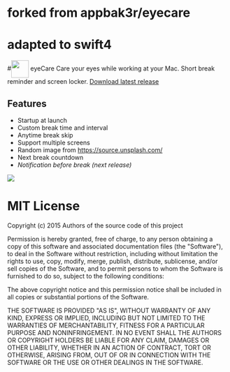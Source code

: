 # forked from appbak3r/eyecare
# adapted to swift4

#<img src="http://i.imgur.com/8Bat038.png" align="center" width="40">  eyeCare 
 Care your eyes while working at your Mac. Short break reminder and screen locker.
[Download latest release](https://goo.gl/cT7NRb)

## Features
* Startup at launch
* Custom break time and interval
* Anytime break skip
* Support multiple screens
* Random image from https://source.unsplash.com/
* Next break countdown
* *Notification before break (next release)*


<img src="http://i.imgur.com/afwD6tB.jpg" align="center"/>


# MIT License

Copyright (c) 2015 Authors of the source code of this project

Permission is hereby granted, free of charge, to any person obtaining a copy of this software and associated documentation files (the "Software"), to deal in the Software without restriction, including without limitation the rights to use, copy, modify, merge, publish, distribute, sublicense, and/or sell copies of the Software, and to permit persons to whom the Software is furnished to do so, subject to the following conditions:

The above copyright notice and this permission notice shall be included in all copies or substantial portions of the Software.

THE SOFTWARE IS PROVIDED "AS IS", WITHOUT WARRANTY OF ANY KIND, EXPRESS OR IMPLIED, INCLUDING BUT NOT LIMITED TO THE WARRANTIES OF MERCHANTABILITY, FITNESS FOR A PARTICULAR PURPOSE AND NONINFRINGEMENT. IN NO EVENT SHALL THE AUTHORS OR COPYRIGHT HOLDERS BE LIABLE FOR ANY CLAIM, DAMAGES OR OTHER LIABILITY, WHETHER IN AN ACTION OF CONTRACT, TORT OR OTHERWISE, ARISING FROM, OUT OF OR IN CONNECTION WITH THE SOFTWARE OR THE USE OR OTHER DEALINGS IN THE SOFTWARE.

